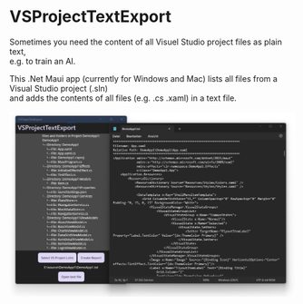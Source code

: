 # VSProjectTextExport

Sometimes you need the content of all Visuel Studio project files as plain text,<br>
e.g. to train an AI.

This .Net Maui app (currently for Windows and Mac)
lists all files from a Visual Studio project (.sln)<br>
and adds the contents of all files (e.g. .cs .xaml) in a text file.<br><br>
![](https://github.com/remberg/VSProjectTextExport/blob/master/preview.png)
